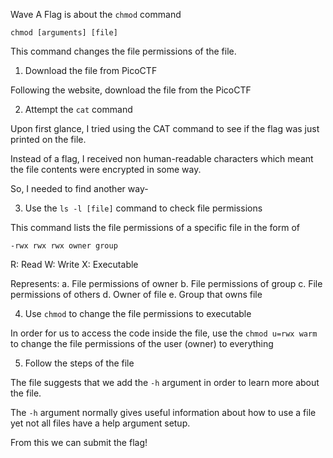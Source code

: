 Wave A Flag is about the `chmod` command
```
chmod [arguments] [file]
```

This command changes the file permissions of the file.

1. Download the file from PicoCTF

Following the website, download the file from the PicoCTF

2. Attempt the `cat` command

Upon first glance, I tried using the CAT command to see if the flag was just printed on the file. 

Instead of a flag, I received non human-readable characters which meant the file contents were encrypted in some way. 

So, I needed to find another way-

3. Use the `ls -l [file]` command to check file permissions

This command lists the file permissions of a specific file in the form of 
```
-rwx rwx rwx owner group 
```

R: Read
W: Write
X: Executable

Represents:
 a. File permissions of owner
 b. File permissions of group
 c. File permissions of others
 d. Owner of file
 e. Group that owns file

4. Use `chmod` to change the file permissions to executable

In order for us to access the code inside the file, use the `chmod u=rwx warm` to change the file permissions of the user (owner) to everything

5. Follow the steps of the file

The file suggests that we add the `-h` argument in order to learn more about the file.

The `-h` argument normally gives useful information about how to use a file yet not all files have a help argument setup.

From this we can submit the flag!